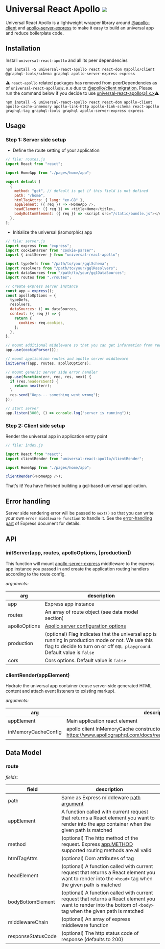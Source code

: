 # Universal React Apollo <a href='https://app.travis-ci.com/github/jimmy319/universal-react-apollo'><img src='https://api.travis-ci.com/jimmy319/universal-react-apollo.svg?branch=master' /></a>

Universal React Apollo is a lightweight wrapper library around [@apollo-client](https://github.com/apollographql/apollo-client) and [apollo-server-express](https://github.com/apollographql/apollo-server/tree/master/packages/apollo-server-express) to make it easy to build an universal app and reduce boilerplate code.

## Installation

Install `universal-react-apollo` and all its peer dependencies

```
npm install -S universal-react-apollo react react-dom @apollo/client @graphql-tools/schema graphql apollo-server-express express
```

⚠️ `react-apollo` related packages has removed from peerDependencies as of `universal-react-apollo@2.0.0` due to [@apollo/client migration](https://www.apollographql.com/docs/react/migrating/apollo-client-3-migration/#apollo-link-). Please run the command below if you decide to use universal-react-apollo@1.x.x⚠️

```
npm install -S universal-react-apollo react react-dom apollo-client apollo-cache-inmemory apollo-link-http apollo-link-schema react-apollo graphql-tag graphql-tools graphql apollo-server-express express
```

## Usage

### Step 1: Server side setup

- Define the route setting of your application

```js
// file: routes.js
import React from "react";

import HomeApp from "./pages/home/app";

export default [
  {
    method: "get", // default is get if this field is not defined
    path: "/home",
    htmlTagAttrs: { lang: "en-GB" },
    appElement: ({ req }) => <HomeApp />,
    headElement: ({ req }) => <title>Home</title>,
    bodyBottomElement: ({ req }) => <script src="/static/bundle.js"></script>,
  },
];
```

- Initialize the universal (isomorphic) app

```js
// file: server.js
import express from "express";
import cookieParser from "cookie-parser";
import { initServer } from "universal-react-apollo";

import typeDefs from "/path/to/your/gqlSchema";
import resolvers from "/path/to/your/gqlResolvers";
import dataSources from "/path/to/your/gqlDataSources";
import routes from "./routes";

// create express server instance
const app = express();
const apolloOptions = {
  typeDefs,
  resolvers,
  dataSources: () => dataSources,
  context: ({ req }) => {
    return {
      cookies: req.cookies,
    };
  },
};

// mount additional middleware so that you can get information from request context
app.use(cookieParser());

// mount application routes and apollo server middleware
initServer(app, routes, apolloOptions);

// mount generic server side error handler
app.use(function(err, req, res, next) {
  if (res.headersSent) {
    return next(err);
  }
  res.send("Oops... something went wrong");
});

// start server
app.listen(3000, () => console.log("server is running"));
```

### Step 2: Client side setup

Render the universal app in application entry point

```js
// file: index.js

import React from "react";
import clientRender from "universal-react-apollo/clientRender";

import HomeApp from "./pages/home/app";

clientRender(<HomeApp />);
```

That's it! You have finished building a gql-based universal application.

## Error handling

Server side rendering error will be passed to `next()` so that you can write your own `error middleware function` to handle it. See the [error-handling part](https://expressjs.com/en/guide/error-handling.html) of Express document for details.

## API

### initServer(app, routes, apolloOptions, [production])

This function will mount [apollo-server-express](https://github.com/apollographql/apollo-server/tree/master/packages/apollo-server-express) middleware to the express app instance you passed in and create the application routing handlers according to the route config.

_arguments:_

| arg           | description                                                                                                                                                                    |
| ------------- | ------------------------------------------------------------------------------------------------------------------------------------------------------------------------------ |
| app           | Express app instance                                                                                                                                                           |
| routes        | An array of route object (see data model section)                                                                                                                              |
| apolloOptions | [Apollo server configuration options](https://www.apollographql.com/docs/apollo-server/api/apollo-server/#parameters)                                                          |
| production    | (optional) Flag indicates that the universal app is running in production mode or not. We use this flag to decide to turn on or off `GQL playground`. Default value is `false` |
| cors          | Cors options. Default value is `false`                                                                                                                                         |

### clientRender(appElement)

Hydrate the universal app container (reuse server-side generated HTML content and attach event listeners to existing markup).

_arguments:_

| arg                 | description                                                                                                                                         |
| ------------------- | --------------------------------------------------------------------------------------------------------------------------------------------------- |
| appElement          | Main application react element                                                                                                                      |
| inMemoryCacheConfig | apollo client InMemoryCache constructor config object (available options: https://www.apollographql.com/docs/react/advanced/caching/#configuration) |

## Data Model

### route

_fields:_

| field              | description                                                                                                                                                      |
| ------------------ | ---------------------------------------------------------------------------------------------------------------------------------------------------------------- |
| path               | Same as Express middleware [path argument](https://expressjs.com/en/api.html#path-examples)                                                                      |
| appElement         | A function called with current request that returns a React element you want to render into the app container when the given path is matched                     |
| method             | (optional) The http method of the request. Express [app.METHOD](https://expressjs.com/en/api.html#app.METHOD) supported routing methods are all valid            |
| htmlTagAttrs       | (optional) Dom attributes of <Html> tag                                                                                                                          |
| headElement        | (optional) A function called with current request that returns a React element you want to render into the `<head>` tag when the given path is matched           |
| bodyBottomElement  | (optional) A function called with current request that returns a React element you want to render into the bottom of `<body>` tag when the given path is matched |
| middlewareChain    | (optional) An array of express middleware function                                                                                                               |
| responseStatusCode | (optional) The http status code of response (defaults to 200)                                                                                                    |
